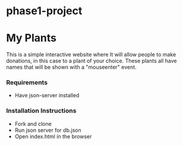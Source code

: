 # phase1-project
# My Plants 
This is a simple interactive website where It will allow people to make donations, in this case to a plant of your choice. These plants all have names that will be shown with a "mouseenter" event.
### Requirements
* Have json-server installed
### Installation Instructions
* Fork and clone
* Run json server for db.json
* Open index.html in the browser